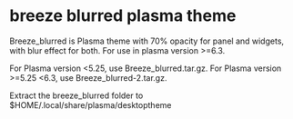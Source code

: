 # breeze blurred plasma theme
Breeze_blurred is Plasma theme with 70% opacity for panel and widgets, with blur effect for both. For use in plasma version >=6.3.

For Plasma version <5.25, use Breeze_blurred.tar.gz.
For Plasma version >=5.25 <6.3, use Breeze_blurred-2.tar.gz.


Extract the breeze_blurred folder to $HOME/.local/share/plasma/desktoptheme
